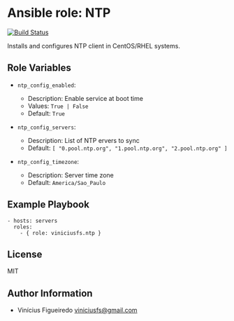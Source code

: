 # Ansible role: NTP

[![Build Status](https://travis-ci.org/viniciusfs/ansible-role-ntp.svg?branch=master)](https://travis-ci.org/viniciusfs/ansible-role-ntp)

Installs and configures NTP client in CentOS/RHEL systems.


## Role Variables

* `ntp_config_enabled`:
    - Description: Enable service at boot time
    - Values: `True | False`
    - Default: `True`

* `ntp_config_servers`:
    - Description: List of NTP ervers to sync
    - Default: `[ "0.pool.ntp.org", "1.pool.ntp.org", "2.pool.ntp.org" ]`

* `ntp_config_timezone`:
    - Description: Server time zone
    - Default: `America/Sao_Paulo`


## Example Playbook

    - hosts: servers
      roles:
        - { role: viniciusfs.ntp }


## License

MIT


## Author Information

* Vinícius Figueiredo <viniciusfs@gmail.com>
